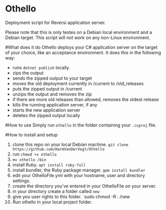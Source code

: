 # Othello
Deployment script for Reversi application server.

Please note that this is only testes on a Debian local environment and a Debian target.
This script will not work on any non-Linux environment.

#What does it do
Othello deploys your C# application server on the target of your choice, like an acceptance environment.
It does this in the following way:
  * runs `dotnet publish` locally.
  * zips the output
  * sends the zipped output to your target
  * moves the old deployment currently in /current to /old_releases
  * puts the zipped output in /current
  * unzips the output and removes the zip
  * if there are more old releases than allowed, removes the oldest release
  * kills the running application server, if any
  * starts the new application server
  * deletes the zipped output locally
 
#How to use
Simply run `othello` in the folder containing your `.csproj` file.

#How to install and setup
1. clone this repo on your local Debian machine. `git clone https://github.com/HarmVanDerVegt/Othello`
2. run `chmod +x othello`
3. `mv othello /bin`
4. install Ruby. `apt install ruby-full`
5. install bundler, the Ruby package manager. `gem install bundler`
6. edit your OthelloFile.yml with your hostname, user and directory settings.
7. create the directory you've entered in your OthelloFile on your server.
8. in your directory create a folder called `new`
9. give you user rights to this folder. `sudo chmod -R <user>:<user> <directory>/new
10. Run othello in your local project folder.
